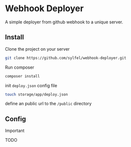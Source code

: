 # Webhook Deployer

A simple deployer from github webhook to a unique server.

## Install

Clone the project on your server
```bash
git clone https://github.com/sylfel/webhook-deployer.git
```
Run composer
```bash
composer install
```
init `deploy.json` config file
```bash
touch storage/app/deploy.json
```
define an public url to the `/public` directory

## Config

> [!IMPORTANT]
> TODO





